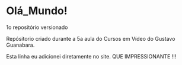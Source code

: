 # Olá_Mundo!
 1o repositório versionado

Repósitorio criado durante a 5a aula do Cursos em Vídeo do Gustavo Guanabara.

Esta linha eu adicionei diretamente no site. QUE IMPRESSIONANTE !!!
